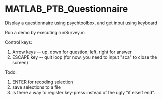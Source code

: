 # MATLAB_PTB_Questionnaire
Display a questionnaire using psychtoolbox, and get input using keyboard

Run a demo by executing runSurvey.m

Control keys:
  1. Arrow keys -- up, down for question; left, right for answer
  2. ESCAPE key -- quit loop (for now, you need to input "sca" to close the screen)

Todo:
  1. ENTER for recoding selection
  2. save selections to a file
  3. Is there a way to register key-press instead of the ugly "if elseif end".
